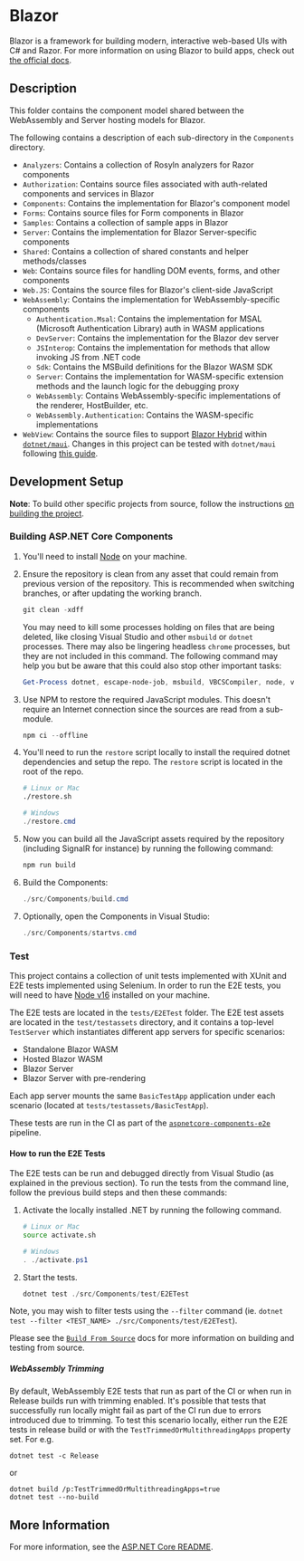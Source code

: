 # Blazor

Blazor is a framework for building modern, interactive web-based UIs with C# and Razor. For more information on using Blazor to build apps, check out [the official docs](https://blazor.net).

## Description

This folder contains the component model shared between the WebAssembly and Server hosting models for Blazor.

The following contains a description of each sub-directory in the `Components` directory.

- `Analyzers`: Contains a collection of Rosyln analyzers for Razor components
- `Authorization`: Contains source files associated with auth-related components and services in Blazor
- `Components`: Contains the implementation for Blazor's component model
- `Forms`: Contains source files for Form components in Blazor
- `Samples`: Contains a collection of sample apps in Blazor
- `Server`: Contains the implementation for Blazor Server-specific components
- `Shared`: Contains a collection of shared constants and helper methods/classes
- `Web`: Contains source files for handling DOM events, forms, and other components
- `Web.JS`: Contains the source files for Blazor's client-side JavaScript
- `WebAssembly`: Contains the implementation for WebAssembly-specific components
  - `Authentication.Msal`: Contains the implementation for MSAL (Microsoft Authentication Library) auth in WASM applications
  - `DevServer`: Contains the implementation for the Blazor dev server
  - `JSInterop`: Contains the implementation for methods that allow invoking JS from .NET code
  - `Sdk`: Contains the MSBuild definitions for the Blazor WASM SDK
  - `Server`: Contains the implementation for WASM-specific extension methods and the launch logic for the debugging proxy
  - `WebAssembly`: Contains WebAssembly-specific implementations of the renderer, HostBuilder, etc.
  - `WebAssembly.Authentication`: Contains the WASM-specific implementations
- `WebView`: Contains the source files to support [Blazor Hybrid](https://github.com/dotnet/maui/tree/main/src/BlazorWebView) within [`dotnet/maui`](https://github.com/dotnet/maui). Changes in this project can be tested with `dotnet/maui` following [this guide](https://github.com/dotnet/maui/wiki/Blazor-Desktop#aspnet-core).

## Development Setup

**Note**: To build other specific projects from source, follow the instructions [on building the project](../../docs/BuildFromSource.md#step-3-build-the-repo).

### Building ASP.NET Core Components

1. You'll need to install [Node](https://nodejs.org) on your machine.

1. Ensure the repository is clean from any asset that could remain from previous version of the repository. This is recommended when switching branches, or after updating the working branch.

    ```powershell
    git clean -xdff
    ```

    You may need to kill some processes holding on files that are being deleted, like closing Visual Studio and other `msbuild` or `dotnet` processes. There may also be lingering headless 
    `chrome` processes, but they are not included in this command. The following command may help you but be aware that this could also stop other important tasks:

    ```powershell
    Get-Process dotnet, escape-node-job, msbuild, VBCSCompiler, node, vstest.console, Microsoft.CodeAnalysis.LanguageServer -ErrorAction Continue | Stop-Process;
    ```

1. Use NPM to restore the required JavaScript modules. This doesn't require an Internet connection since the sources are read from a sub-module.

    ```powershell
    npm ci --offline
    ```

1. You'll need to run the `restore` script locally to install the required dotnet dependencies and setup the repo. The `restore` script is located in the root of the repo.
    
    ```bash
    # Linux or Mac
    ./restore.sh
    ```

    ```powershell
    # Windows
    ./restore.cmd
    ```

1. Now you can build all the JavaScript assets required by the repository (including SignalR for instance) by running the following command:

     ```powershell
     npm run build
     ```

1. Build the Components:

     ```powershell
     ./src/Components/build.cmd
     ```

2. Optionally, open the Components in Visual Studio:

     ```powershell
     ./src/Components/startvs.cmd
     ```

### Test

This project contains a collection of unit tests implemented with XUnit and E2E tests implemented using Selenium. In order to run the E2E tests, you will need to have [Node v16](https://nodejs.org/en/) installed on your machine.

The E2E tests are located in the `tests/E2ETest` folder. The E2E test assets are located in the `test/testassets` directory, and it contains a top-level `TestServer` which instantiates different app servers for specific scenarios:

- Standalone Blazor WASM
- Hosted Blazor WASM
- Blazor Server
- Blazor Server with pre-rendering

Each app server mounts the same `BasicTestApp` application under each scenario (located at `tests/testassets/BasicTestApp`).

These tests are run in the CI as part of the [`aspnetcore-components-e2e`](https://dev.azure.com/dnceng/public/_build?definitionId=1026) pipeline.

#### How to run the E2E Tests

The E2E tests can be run and debugged directly from Visual Studio (as explained in the previous section). To run the tests from the command line,
follow the previous build steps and then these commands:

1. Activate the locally installed .NET by running the following command.

     ```bash
     # Linux or Mac
     source activate.sh
     ```

     ```powershell
     # Windows
     . ./activate.ps1
     ```

1. Start the tests.

     ```powershell
     dotnet test ./src/Components/test/E2ETest
     ```

Note, you may wish to filter tests using the `--filter` command (ie. `dotnet test --filter <TEST_NAME> ./src/Components/test/E2ETest`).

Please see the [`Build From Source`](https://github.com/dotnet/aspnetcore/blob/main/docs/BuildFromSource.md) docs for more information on building and testing from source.

##### WebAssembly Trimming

By default, WebAssembly E2E tests that run as part of the CI or when run in Release builds run with trimming enabled. It's possible that tests that successfully run locally might fail as part of the CI run due to errors introduced due to trimming. To test this scenario locally, either run the E2E tests in release build or with the `TestTrimmedOrMultithreadingApps` property set. For e.g.

```
dotnet test -c Release
```
or
```
dotnet build /p:TestTrimmedOrMultithreadingApps=true
dotnet test --no-build
```

## More Information

For more information, see the [ASP.NET Core README](https://github.com/dotnet/aspnetcore/blob/main/README.md).
